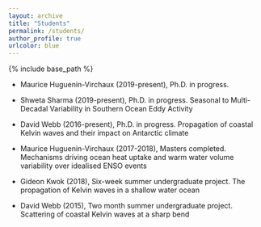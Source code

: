 ```yaml
---
layout: archive
title: "Students"
permalink: /students/
author_profile: true
urlcolor: blue
---
```


{% include base_path %}

* Maurice Huguenin-Virchaux (2019-present), Ph.D. in progress.

* Shweta Sharma (2019-present), Ph.D. in progress. Seasonal to
  Multi-Decadal Variability in Southern Ocean Eddy Activity

* David Webb (2016-present), Ph.D. in progress. Propagation of coastal
  Kelvin waves and their impact on Antarctic climate

* Maurice Huguenin-Virchaux (2017-2018), Masters completed. Mechanisms
  driving ocean heat uptake and warm water volume variability over
  idealised ENSO events

* Gideon Kwok (2018), Six-week summer undergraduate project. The
  propagation of Kelvin waves in a shallow water ocean

* David Webb (2015), Two month summer undergraduate
  project. Scattering of coastal Kelvin waves at a sharp bend

